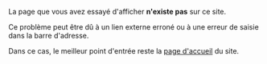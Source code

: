 La page que vous avez essayé d'afficher **n'existe pas** sur ce site.

Ce problème peut être dû à un lien externe erroné ou à une erreur de saisie dans la barre d'adresse.

Dans ce cas, le meilleur point d'entrée reste la [page d'accueil](/) du site.
